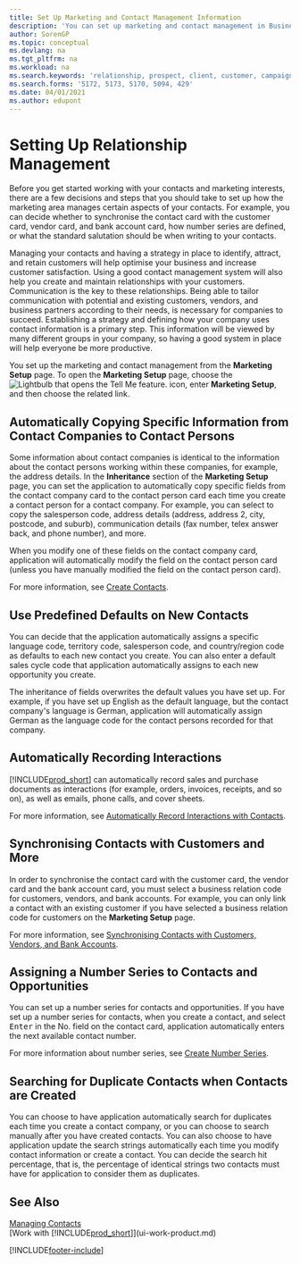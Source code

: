 ```yaml
---
title: Set Up Marketing and Contact Management Information
description: 'You can set up marketing and contact management in Business Central to optimise relationships with prospects or customers, and improve campaigns and promotions.'
author: SorenGP
ms.topic: conceptual
ms.devlang: na
ms.tgt_pltfrm: na
ms.workload: na
ms.search.keywords: 'relationship, prospect, client, customer, campaign, promo'
ms.search.forms: '5172, 5173, 5170, 5094, 429'
ms.date: 04/01/2021
ms.author: edupont
---
```

# <a name="setting-up-relationship-management" />Setting Up Relationship Management

Before you get started working with your contacts and marketing interests, there are a few decisions and steps that you should take to set up how the marketing area manages certain aspects of your contacts. For example, you can decide whether to synchronise the contact card with the customer card, vendor card, and bank account card, how number series are defined, or what the standard salutation should be when writing to your contacts.

Managing your contacts and having a strategy in place to identify, attract, and retain customers will help optimise your business and increase customer satisfaction. Using a good contact management system will also help you create and maintain relationships with your customers. Communication is the key to these relationships. Being able to tailor communication with potential and existing customers, vendors, and business partners according to their needs, is necessary for companies to succeed. Establishing a strategy and defining how your company uses contact information is a primary step. This information will be viewed by many different groups in your company, so having a good system in place will help everyone be more productive.

You set up the marketing and contact management from the **Marketing Setup** page. To open the **Marketing Setup** page, choose the ![Lightbulb that opens the Tell Me feature.](media/ui-search/search_small.png "Tell me what you want to do") icon, enter **Marketing Setup**, and then choose the related link.

## <a name="automatically-copying-specific-information-from-contact-companies-to-contact-persons" />Automatically Copying Specific Information from Contact Companies to Contact Persons
Some information about contact companies is identical to the information about the contact persons working within these companies, for example, the address details. In the **Inheritance** section of the **Marketing Setup** page, you can set the application to automatically copy specific fields from the contact company card to the contact person card each time you create a contact person for a contact company. For example, you can select to copy the salesperson code, address details (address, address 2, city, postcode, and suburb), communication details (fax number, telex answer back, and phone number), and more.

When you modify one of these fields on the contact company card, application will automatically modify the field on the contact person card (unless you have manually modified the field on the contact person card).

For more information, see [Create Contacts](marketing-create-contact-companies.md).

## <a name="use-predefined-defaults-on-new-contacts" />Use Predefined Defaults on New Contacts
You can decide that the application automatically assigns a specific language code, territory code, salesperson code, and country/region code as defaults to each new contact you create. You can also enter a default sales cycle code that application automatically assigns to each new opportunity you create.

The inheritance of fields overwrites the default values you have set up. For example, if you have set up English as the default language, but the contact company's language is German, application will automatically assign German as the language code for the contact persons recorded for that company.

<!--You can also setup a default salutation that application automatically assigns to your contacts. You can use these salutations in your interaction template attachments (for example, Microsoft Word documents). When setting up a default salutation, you can enter a salutation text and a salutation format. For example, if the salutation text is Dear, and the salutation format is Salutation Text + Title + Name, application will automatically enter Dear Mr. John Smith as a salutation for a contact called John Smith.-->

## <a name="automatically-recording-interactions" />Automatically Recording Interactions
[!INCLUDE[prod_short](includes/prod_short.md)] can automatically record sales and purchase documents as interactions (for example, orders, invoices, receipts, and so on), as well as emails, phone calls, and cover sheets.

For more information, see [Automatically Record Interactions with Contacts](marketing-auto-record-interactions.md).

## <a name="synchronizing-contacts-with-customers-and-more" />Synchronising Contacts with Customers and More
In order to synchronise the contact card with the customer card, the vendor card and the bank account card, you must select a business relation code for customers, vendors, and bank accounts. For example, you can only link a contact with an existing customer if you have selected a business relation code for customers on the **Marketing Setup** page.

For more information, see [Synchronising Contacts with Customers, Vendors, and Bank Accounts](marketing-create-contact-companies.md#synchronizing-contacts-with-customers-vendors-employees-and-bank-accounts).  

## <a name="assigning-a-number-series-to-contacts-and-opportunities" />Assigning a Number Series to Contacts and Opportunities
You can set up a number series for contacts and opportunities. If you have set up a number series for contacts, when you create a contact, and select <kbd>Enter</kbd> in the No. field on the contact card, application automatically enters the next available contact number.

For more information about number series, see [Create Number Series](ui-create-number-series.md).

## <a name="searching-for-duplicate-contacts-when-contacts-are-created" />Searching for Duplicate Contacts when Contacts are Created
You can choose to have application automatically search for duplicates each time you create a contact company, or you can choose to search manually after you have created contacts. You can also choose to have application update the search strings automatically each time you modify contact information or create a contact. You can decide the search hit percentage, that is, the percentage of identical strings two contacts must have for application to consider them as duplicates.

## <a name="see-also" />See Also
[Managing Contacts](marketing-contacts.md)  
[Work with [!INCLUDE[prod_short](includes/prod_short.md)]](ui-work-product.md)  


[!INCLUDE[footer-include](includes/footer-banner.md)]
